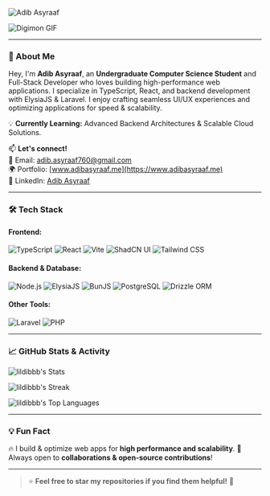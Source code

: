 ![Adib Asyraaf](https://readme-typing-svg.demolab.com?font=Fira+Code&weight=500&size=24&pause=1000&color=0EF7FF&center=true&vCenter=true&width=1000&height=40&lines=Hey+there!+I'm+Adib+Asyraaf+%F0%9F%91%8B;Full-Stack+Developer+%7C+Tech+Enthusiast+%F0%9F%9A%80;Passionate+about+building+high-performance+apps!)

![Digimon GIF](https://media.giphy.com/media/VbnUQpnihPSIgIXuZv/giphy.gif)

---

### 🚀 About Me
Hey, I'm **Adib Asyraaf**, an **Undergraduate Computer Science Student** and Full-Stack Developer who loves building high-performance web applications.
I specialize in TypeScript, React, and backend development with ElysiaJS & Laravel. I enjoy crafting seamless UI/UX experiences and optimizing applications for speed & scalability.

💡 **Currently Learning:** Advanced Backend Architectures & Scalable Cloud Solutions.

📫 **Let's connect!**  
📧 Email: [adib.asyraaf760@gmail.com](mailto:adib.asyraaf760@gmail.com)  
🌍 Portfolio: [www.adibasyraaf.me](https://www.adibasyraaf.me)  
🔗 LinkedIn: [Adib Asyraaf](https://www.linkedin.com/in/adib-asyraaf/)  

---

### 🛠 Tech Stack

#### **Frontend:**
![TypeScript](https://skillicons.dev/icons?i=ts)
![React](https://skillicons.dev/icons?i=react)
![Vite](https://skillicons.dev/icons?i=vite)
![ShadCN UI](https://img.shields.io/badge/shadcn%2Fui-000000?style=for-the-badge&logo=shadcnui&logoColor=white)
![Tailwind CSS](https://skillicons.dev/icons?i=tailwind)


#### **Backend & Database:**
![Node.js](https://skillicons.dev/icons?i=nodejs)
![ElysiaJS](https://skillicons.dev/icons?i=elysia)
![BunJS](https://skillicons.dev/icons?i=bun)
![PostgreSQL](https://skillicons.dev/icons?i=postgres)
![Drizzle ORM](https://img.shields.io/badge/drizzle-C5F74F?style=for-the-badge&logo=drizzle&logoColor=black)

#### **Other Tools:**
![Laravel](https://skillicons.dev/icons?i=laravel)
![PHP](https://skillicons.dev/icons?i=php)

---

### 📈 GitHub Stats & Activity

![lildibbb's Stats](https://github-readme-stats.vercel.app/api?username=lildibbb&theme=vue-dark&show_icons=true&hide_border=true&count_private=true)

![lildibbb's Streak](https://github-readme-streak-stats.herokuapp.com/?user=lildibbb&theme=vue-dark&hide_border=true)

![lildibbb's Top Languages](https://github-readme-stats.vercel.app/api/top-langs/?username=lildibbb&theme=vue-dark&show_icons=true&hide_border=true&layout=compact)

---

### 💡 Fun Fact
🔥 I build & optimize web apps for **high performance and scalability**. 
🎯 Always open to **collaborations & open-source contributions**!

---

> ⭐ **Feel free to star my repositories if you find them helpful!** 🌟
